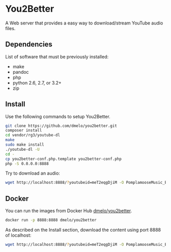 You2Better
==========

A Web server that provides a easy way to download/stream YouTube audio files.

Dependencies
------------

List of software that must be previously installed:

- make
- pandoc
- php
- python 2.6, 2.7, or 3.2+
- zip

Install
-------

Use the following commands to setup You2Better.

```bash
git clone https://github.com/dmelo/you2better.git
composer install
cd vendor/rg3/youtube-dl
make
sudo make install
./youtube-dl -U
cd -
cp you2better-conf.php.template you2better-conf.php
php -S 0.0.0.0:8888
```

Try to download an audio:

```bash
wget http://localhost:8888/?youtubeid=meT2eqgDjiM -O PomplamooseMusic_Beat_it.m4a
```

Docker
------

You can run the images from Docker Hub
[dmelo/you2better](https://hub.docker.com/r/dmelo/you2better/).

```bash
docker run -p 8888:8888 dmelo/you2better
```

As described on the Install section, download the content using port 8888 of
localhost:

```bash
wget http://localhost:8888/?youtubeid=meT2eqgDjiM -O PomplamooseMusic_Beat_it.m4a
```
